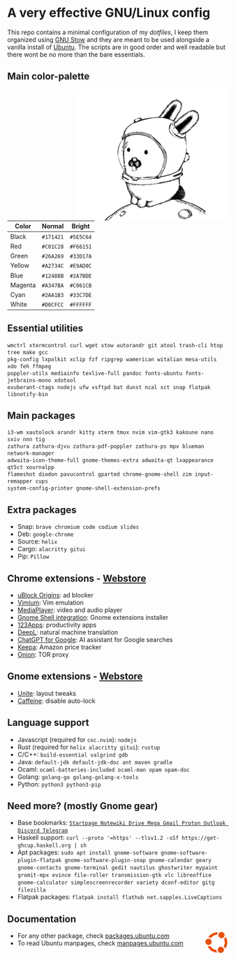 # A very effective GNU/Linux config

This repo contains a minimal configuration of my *dotfiles*, I keep them organized using [GNU Stow](https://www.gnu.org/software/stow/) and they are meant to be used alongside a vanilla install of [Ubuntu](https://ubuntu.com/#download). The scripts are in good order and well readable but there wont be no more than the bare essentials.




## Main color-palette

<img align="right" width="350" src="media/glenda.png">

| Color   | Normal    | Bright    |
| ------- | --------- | --------- |
| Black   | `#171421` | `#5E5C64` |
| Red     | `#C01C28` | `#F66151` |
| Green   | `#26A269` | `#33D17A` |
| Yellow  | `#A2734C` | `#E9AD0C` |
| Blue    | `#12488B` | `#2A7BDE` |
| Magenta | `#A347BA` | `#C061CB` |
| Cyan    | `#2AA1B3` | `#33C7DE` |
| White   | `#D0CFCC` | `#FFFFFF` |




## Essential utilities

```
wmctrl xtermcontrol curl wget stow autorandr git atool trash-cli htop tree make gcc
pkg-config lxpolkit xclip fzf ripgrep wamerican witalian mesa-utils xdo feh ffmpeg
poppler-utils mediainfo texlive-full pandoc fonts-ubuntu fonts-jetbrains-mono xdotool
exuberant-ctags nodejs ufw vsftpd bat dunst ncal sct snap flatpak libnotify-bin
```




## Main packages

```
i3-wm xautolock arandr kitty xterm tmux nvim vim-gtk3 kakoune nano sxiv nnn tig
zathura zathura-djvu zathura-pdf-poppler zathura-ps mpv blueman network-manager
adwaita-icon-theme-full gnome-themes-extra adwaita-qt lxappearance qt5ct xournalpp
flameshot diodon pavucontrol gparted chrome-gnome-shell zim input-remapper cups
system-config-printer gnome-shell-extension-prefs
```




## Extra packages

- Snap: `brave chromium code codium slides`
- Deb: `google-chrome`
- Source: `helix` 
- Cargo: `alacritty gitui`
- Pip: `Pillow`




## Chrome extensions - [Webstore](https://chrome.google.com/webstore/category/extensions)

- [uBlock Origins](https://chrome.google.com/webstore/detail/ublock-origin/cjpalhdlnbpafiamejdnhcphjbkeiagm?hl=en-US): ad blocker
- [Vimium](https://chrome.google.com/webstore/detail/vimium/dbepggeogbaibhgnhhndojpepiihcmeb?hl=en-US): Vim emulation
- [MediaPlayer](https://chrome.google.com/webstore/detail/mediaplayer-video-and-aud/mgmhnaapafpejpkhdhijgkljhpcpecpj?hl=en-US): video and audio player
- [Gnome Shell integration](https://chrome.google.com/webstore/detail/gnome-shell-integration/gphhapmejobijbbhgpjhcjognlahblep/related): Gnome extensions installer
- [123Apps](https://chrome.google.com/webstore/detail/web-apps-by-123apps/dpplndkoilcedkdjicmbeoahnckdcnle?hl=en-US): productivity apps
- [DeepL](https://chrome.google.com/webstore/detail/deepl-translate-reading-w/cofdbpoegempjloogbagkncekinflcnj): natural machine translation
- [ChatGPT for Google](https://chrome.google.com/webstore/detail/chatgpt-for-google/jgjaeacdkonaoafenlfkkkmbaopkbilf/related): AI assistant for Google searches
- [Keepa](https://chrome.google.com/webstore/detail/keepa-amazon-price-tracke/neebplgakaahbhdphmkckjjcegoiijjo?hl=en-US): Amazon price tracker
- [Onion](https://chrome.google.com/webstore/detail/onion-browser-button/fockhhgebmfjljjmjhbdgibcmofjbpca?hl=en-US): TOR proxy




## Gnome extensions - [Webstore](https://extensions.gnome.org/)

- [Unite](https://extensions.gnome.org/extension/1287/unite/): layout tweaks
- [Caffeine](https://extensions.gnome.org/extension/517/caffeine/): disable auto-lock




## Language support

- Javascript (required for `coc.nvim`): `nodejs`
- Rust (required for `helix alacritty gitui`): `rustup`
- C/C++: `build-essential valgrind gdb`
- Java: `default-jdk default-jdk-doc ant maven gradle`
- Ocaml: `ocaml-batteries-included ocaml-man opam opam-doc`
- Golang: `golang-go golang-golang-x-tools`
- Python: `python3 python3-pip`




## Need more? (mostly Gnome gear)

- Base bookmarks: [`Startpage Notewiki Drive Mega Gmail Proton Outlook Discord Telegram`](https://raw.githubusercontent.com/matteogiorgi/.udot/master/bookmarks.html)
- Haskell support: `curl --proto '=https' --tlsv1.2 -sSf https://get-ghcup.haskell.org | sh`
- Apt packages: `sudo apt install gnome-software gnome-software-plugin-flatpak gnome-software-plugin-snap gnome-calendar geary gnome-contacts gnome-terminal gedit nautilus ghostwriter mypaint gromit-mpx evince file-roller transmission-gtk vlc libreoffice gnome-calculator simplescreenrecorder variety dconf-editor gitg filezilla`
- Flatpak packages: `flatpak install flathub net.sapples.LiveCaptions`




## Documentation

<img align="right" width="50" src="media/ubuntu.png">

- For any other package, check [packages.ubuntu.com](https://packages.ubuntu.com/)
- To read Ubuntu manpages, check [manpages.ubuntu.com](https://manpages.ubuntu.com/)
